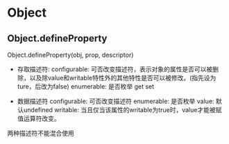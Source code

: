 # Object

## Object.defineProperty

Object.defineProperty(obj, prop, descriptor)

* 存取描述符:
configurable: 可否改变描述符，表示对象的属性是否可以被删除，以及除value和writable特性外的其他特性是否可以被修改。(指先设为ture，后改为false)
enumerable: 是否枚举
get
set

* 数据描述符
configurable: 可否改变描述符
enumerable: 是否枚举
value: 默认undefined
writable: 当且仅当该属性的writable为true时，value才能被赋值运算符改变。

两种描述符不能混合使用
